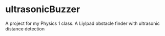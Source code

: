 # ultrasonicBuzzer
 A project for my Physics 1 class. A Liylpad obstacle finder with ultrasonic distance detection
